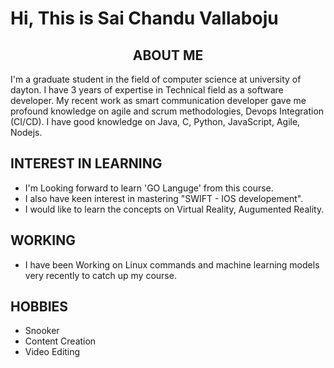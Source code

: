 # Hi, This is Sai Chandu Vallaboju

<h2 style="text-align: center;">ABOUT ME</h2>

I'm a graduate student in the field of computer science at university of dayton. I have 3 years of expertise in Technical field as a software developer. My recent work as smart communication developer 
gave me profound knowledge on agile and scrum methodologies, Devops Integration (CI/CD).  I have good knowledge on Java, C, Python, JavaScript, Agile, Nodejs.

## INTEREST IN LEARNING

* I'm Looking forward to learn 'GO Languge' from this course.
* I also have keen interest in mastering "SWIFT - IOS developement".
* I would like to learn the concepts on Virtual Reality, Augumented Reality.

## WORKING 

* I have been Working on Linux commands and machine learning models very recently to catch up my course. 

## HOBBIES

* Snooker
* Content Creation
* Video Editing
